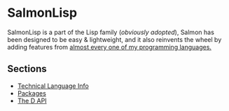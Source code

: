 # SalmonLisp

SalmonLisp is a part of the Lisp family (*obviously adopted*), Salmon has been designed to be easy & lightweight, and it also reinvents the wheel by adding features from [almost every one of my programming languages.](./Standard/index.md)

## Sections

- [Technical Language Info](./Language/index.md)
- [Packages](./Standard/index.md)
- [The D API](./Language/D_API/index.md)
